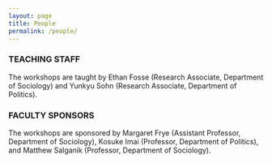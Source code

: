 ```yaml
---
layout: page
title: People
permalink: /people/
---
```


### TEACHING STAFF

The workshops are taught by Ethan Fosse (Research Associate, Department of Sociology) and Yunkyu Sohn 
(Research Associate, Department of Politics).

### FACULTY SPONSORS

The workshops are sponsored by Margaret Frye (Assistant Professor, Department of Sociology), 
Kosuke Imai (Professor, Department of Politics), and Matthew Salganik (Professor, Department of Sociology).
